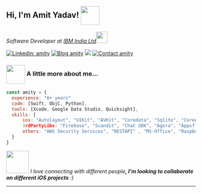<h2> Hi, I'm Amit Yadav! <img src="https://media.giphy.com/media/26Fxy3Iz1ari8oytO/giphy.gif" width="50" align='center'></h2>
<!-- <img align='right' src="https://media.giphy.com/media/d9IfL7seBexHLct75B/giphy.gif" width="150" > -->
<p><em>Software Developer at <a href=https://www.ibm.com/in-en">IBM India Ltd</a><img src="https://media.giphy.com/media/WUlplcMpOCEmTGBtBW/giphy.gif" width="30"> 
</em></p>


[![Linkedin: amity](https://img.shields.io/badge/-amityadav-blue?style=flat-square&logo=Linkedin&logoColor=white&link=https://www.linkedin.com/in/amit-yadav-859bb56a/)](https://www.linkedin.com/in/amit-yadav-859bb56a/)
[![Blog amity](https://img.shields.io/badge/blog-amity-brightgreen)](https://amity786.medium.com/)
![](https://komarev.com/ghpvc/?username=ay1920)
[![Contact amity](https://img.shields.io/badge/contact-amity-brightgreen)](mailto:amity.swarn@gmail.com)

### <img src="https://media.giphy.com/media/kYYCHyJNrrtRHAK2e6/giphy.gif" width="50" align='center'> A little more about me...  

```javascript
const amity = {
  experience: "6+ years"
  code: [Swift, ObjC, Python],
  tools: [Xcode, Google Data Studio, Quicksight],
  skills: {
      ios: "Autolayout", "UIKit", "AVKit", "Coredata", "Sqlite", "CoreAnimation",
      3rdPartyLibs: "Firebase", "Scandit", "Chat SDK", "Agora", "Appsflyer", "Google Analytics"
      others: "AWS Security Services", "RESTAPI" , "MS-Office", "Raspberry Pi"
  }
}
```

<img src="https://media.giphy.com/media/gF2m2JOyGReppog8hU/giphy.gif" width="60"> <em>I love connecting with different people<b>, I’m looking to collaborate on different iOS projects</b> :)</em>

---
